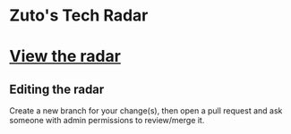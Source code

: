# Zuto's Tech Radar

# [View the radar](https://radar.thoughtworks.com/?sheetId=https%3A%2F%2Fraw.githubusercontent.com%2Fcarloan4u%2Ftech-radar%2Fmaster%2Fradar.csv)

## Editing the radar

Create a new branch for your change(s), then open a pull request and ask someone with admin permissions to review/merge it.
